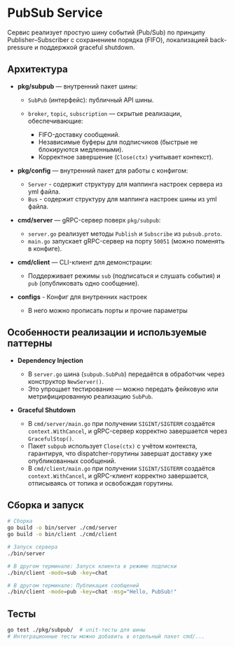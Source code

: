 # PubSub Service

Сервис реализует простую шину событий (Pub/Sub) по принципу Publisher–Subscriber с сохранением порядка (FIFO), локализацией back-pressure и поддержкой graceful shutdown.

## Архитектура

* **pkg/subpub** — внутренний пакет шины:

  * `SubPub` (интерфейс): публичный API шины.
  * `broker`, `topic`, `subscription` — скрытые реализации, обеспечивающие:

    * FIFO-доставку сообщений.
    * Независимые буферы для подписчиков (быстрые не блокируются медленными).
    * Корректное завершение (`Close(ctx)` учитывает контекст).

* **pkg/config** — внутренний пакет для работы с конфигом:
  * `Server` - содержит структуру для маппинга настроек сервера из yml файла.
  * `Bus` - содержит структуру для маппинга настроек шины из yml файла.

* **cmd/server** — gRPC-сервер поверх `pkg/subpub`:

  * `server.go` реализует методы `Publish` и `Subscribe` из `pubsub.proto`.
  * `main.go` запускает gRPC-сервер на порту `50051` (можно поменять в конфиге).

* **cmd/client** — CLI-клиент для демонстрации:

  * Поддерживает режимы `sub` (подписаться и слушать события) и `pub` (опубликовать одно сообщение).

* **configs** - Конфиг для внутренних настроек
  * В него можно прописать порты и прочие параметры

## Особенности реализации и используемые паттерны

* **Dependency Injection**

  * В `server.go` шина (`subpub.SubPub`) передаётся в обработчик через конструктор `NewServer()`.
  * Это упрощает тестирование — можно передать фейковую или метрифицированную реализацию `SubPub`.

* **Graceful Shutdown**

  * В `cmd/server/main.go` при получении `SIGINT/SIGTERM` создаётся `context.WithCancel`, и gRPC-сервер корректно завершается через `GracefulStop()`.
  * Пакет `subpub` использует `Close(ctx)` с учётом контекста, гарантируя, что dispatcher-горутины завершат доставку уже опубликованных сообщений.
  * В `cmd/client/main.go` при получении `SIGINT/SIGTERM` создаётся `context.WithCancel`, и gRPC-клиент корректно завершается, отписываясь от топика и освобождая горутины.

## Сборка и запуск

```bash
# Сборка
go build -o bin/server ./cmd/server
go build -o bin/client ./cmd/client

# Запуск сервера
./bin/server

# В другом терминале: Запуск клиента в режиме подписки
./bin/client -mode=sub -key=chat

# В другом терминале: Публикация сообщений
./bin/client -mode=pub -key=chat -msg="Hello, PubSub!"
```

## Тесты

```bash
go test ./pkg/subpub/  # unit-тесты для шины
# Интеграционные тесты можно добавить в отдельный пакет cmd/...
```
